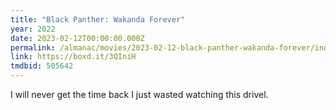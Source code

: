 ```yaml
---
title: "Black Panther: Wakanda Forever"
year: 2022
date: 2023-02-12T00:00:00.000Z
permalink: /almanac/movies/2023-02-12-black-panther-wakanda-forever/index.html
link: https://boxd.it/3QIniH
tmdbid: 505642
---
```


I will never get the time back I just wasted watching this drivel.
